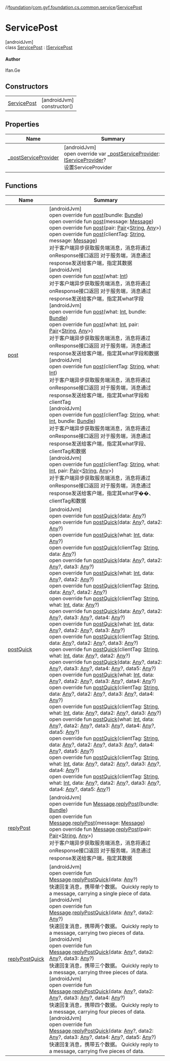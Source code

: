 //[foundation](../../../index.md)/[com.gyf.foundation.cs.common.service](../index.md)/[ServicePost](index.md)

# ServicePost

[androidJvm]\
class [ServicePost](index.md) : [IServicePost](../../com.gyf.foundation.cs.common.service.face/-i-service-post/index.md)

#### Author

Ifan.Ge

## Constructors

| | |
|---|---|
| [ServicePost](-service-post.md) | [androidJvm]<br>constructor() |

## Properties

| Name | Summary |
|---|---|
| [_postServiceProvider](_post-service-provider.md) | [androidJvm]<br>open override var [_postServiceProvider](_post-service-provider.md): [IServiceProvider](../../com.gyf.foundation.cs.common.service.face/-i-service-provider/index.md)?<br>设置ServiceProvider |

## Functions

| Name | Summary |
|---|---|
| [post](post.md) | [androidJvm]<br>open override fun [post](post.md)(bundle: [Bundle](https://developer.android.com/reference/kotlin/android/os/Bundle.html))<br>open override fun [post](post.md)(message: [Message](https://developer.android.com/reference/kotlin/android/os/Message.html))<br>open override fun [post](post.md)(pair: [Pair](https://kotlinlang.org/api/core/kotlin-stdlib/kotlin/-pair/index.html)&lt;[String](https://kotlinlang.org/api/core/kotlin-stdlib/kotlin/-string/index.html), [Any](https://kotlinlang.org/api/core/kotlin-stdlib/kotlin/-any/index.html)&gt;)<br>open override fun [post](post.md)(clientTag: [String](https://kotlinlang.org/api/core/kotlin-stdlib/kotlin/-string/index.html), message: [Message](https://developer.android.com/reference/kotlin/android/os/Message.html))<br>对于客户端异步获取服务端消息，消息将通过onResponse接口返回 对于服务端，消息通过response发送给客户端，指定其数据<br>[androidJvm]<br>open override fun [post](post.md)(what: [Int](https://kotlinlang.org/api/core/kotlin-stdlib/kotlin/-int/index.html))<br>对于客户端异步获取服务端消息，消息将通过onResponse接口返回 对于服务端，消息通过response发送给客户端，指定其what字段<br>[androidJvm]<br>open override fun [post](post.md)(what: [Int](https://kotlinlang.org/api/core/kotlin-stdlib/kotlin/-int/index.html), bundle: [Bundle](https://developer.android.com/reference/kotlin/android/os/Bundle.html))<br>open override fun [post](post.md)(what: [Int](https://kotlinlang.org/api/core/kotlin-stdlib/kotlin/-int/index.html), pair: [Pair](https://kotlinlang.org/api/core/kotlin-stdlib/kotlin/-pair/index.html)&lt;[String](https://kotlinlang.org/api/core/kotlin-stdlib/kotlin/-string/index.html), [Any](https://kotlinlang.org/api/core/kotlin-stdlib/kotlin/-any/index.html)&gt;)<br>对于客户端异步获取服务端消息，消息将通过onResponse接口返回 对于服务端，消息通过response发送给客户端，指定其what字段和数据<br>[androidJvm]<br>open override fun [post](post.md)(clientTag: [String](https://kotlinlang.org/api/core/kotlin-stdlib/kotlin/-string/index.html), what: [Int](https://kotlinlang.org/api/core/kotlin-stdlib/kotlin/-int/index.html))<br>对于客户端异步获取服务端消息，消息将通过onResponse接口返回 对于服务端，消息通过response发送给客户端，指定其what字段和clientTag<br>[androidJvm]<br>open override fun [post](post.md)(clientTag: [String](https://kotlinlang.org/api/core/kotlin-stdlib/kotlin/-string/index.html), what: [Int](https://kotlinlang.org/api/core/kotlin-stdlib/kotlin/-int/index.html), bundle: [Bundle](https://developer.android.com/reference/kotlin/android/os/Bundle.html))<br>对于客户端异步获取服务端消息，消息将通过onResponse接口返回 对于服务端，消息通过response发送给客户端，指定其what字段、clientTag和数据<br>[androidJvm]<br>open override fun [post](post.md)(clientTag: [String](https://kotlinlang.org/api/core/kotlin-stdlib/kotlin/-string/index.html), what: [Int](https://kotlinlang.org/api/core/kotlin-stdlib/kotlin/-int/index.html), pair: [Pair](https://kotlinlang.org/api/core/kotlin-stdlib/kotlin/-pair/index.html)&lt;[String](https://kotlinlang.org/api/core/kotlin-stdlib/kotlin/-string/index.html), [Any](https://kotlinlang.org/api/core/kotlin-stdlib/kotlin/-any/index.html)&gt;)<br>对于客户端异步获取服务端消息，消息将通过onResponse接口返回 对于服务端，消息通过response发送给客户端，指定其what字��、clientTag和数据 |
| [postQuick](post-quick.md) | [androidJvm]<br>open override fun [postQuick](post-quick.md)(data: [Any](https://kotlinlang.org/api/core/kotlin-stdlib/kotlin/-any/index.html)?)<br>open override fun [postQuick](post-quick.md)(data: [Any](https://kotlinlang.org/api/core/kotlin-stdlib/kotlin/-any/index.html)?, data2: [Any](https://kotlinlang.org/api/core/kotlin-stdlib/kotlin/-any/index.html)?)<br>open override fun [postQuick](post-quick.md)(what: [Int](https://kotlinlang.org/api/core/kotlin-stdlib/kotlin/-int/index.html), data: [Any](https://kotlinlang.org/api/core/kotlin-stdlib/kotlin/-any/index.html)?)<br>open override fun [postQuick](post-quick.md)(clientTag: [String](https://kotlinlang.org/api/core/kotlin-stdlib/kotlin/-string/index.html), data: [Any](https://kotlinlang.org/api/core/kotlin-stdlib/kotlin/-any/index.html)?)<br>open override fun [postQuick](post-quick.md)(data: [Any](https://kotlinlang.org/api/core/kotlin-stdlib/kotlin/-any/index.html)?, data2: [Any](https://kotlinlang.org/api/core/kotlin-stdlib/kotlin/-any/index.html)?, data3: [Any](https://kotlinlang.org/api/core/kotlin-stdlib/kotlin/-any/index.html)?)<br>open override fun [postQuick](post-quick.md)(what: [Int](https://kotlinlang.org/api/core/kotlin-stdlib/kotlin/-int/index.html), data: [Any](https://kotlinlang.org/api/core/kotlin-stdlib/kotlin/-any/index.html)?, data2: [Any](https://kotlinlang.org/api/core/kotlin-stdlib/kotlin/-any/index.html)?)<br>open override fun [postQuick](post-quick.md)(clientTag: [String](https://kotlinlang.org/api/core/kotlin-stdlib/kotlin/-string/index.html), data: [Any](https://kotlinlang.org/api/core/kotlin-stdlib/kotlin/-any/index.html)?, data2: [Any](https://kotlinlang.org/api/core/kotlin-stdlib/kotlin/-any/index.html)?)<br>open override fun [postQuick](post-quick.md)(clientTag: [String](https://kotlinlang.org/api/core/kotlin-stdlib/kotlin/-string/index.html), what: [Int](https://kotlinlang.org/api/core/kotlin-stdlib/kotlin/-int/index.html), data: [Any](https://kotlinlang.org/api/core/kotlin-stdlib/kotlin/-any/index.html)?)<br>open override fun [postQuick](post-quick.md)(data: [Any](https://kotlinlang.org/api/core/kotlin-stdlib/kotlin/-any/index.html)?, data2: [Any](https://kotlinlang.org/api/core/kotlin-stdlib/kotlin/-any/index.html)?, data3: [Any](https://kotlinlang.org/api/core/kotlin-stdlib/kotlin/-any/index.html)?, data4: [Any](https://kotlinlang.org/api/core/kotlin-stdlib/kotlin/-any/index.html)?)<br>open override fun [postQuick](post-quick.md)(what: [Int](https://kotlinlang.org/api/core/kotlin-stdlib/kotlin/-int/index.html), data: [Any](https://kotlinlang.org/api/core/kotlin-stdlib/kotlin/-any/index.html)?, data2: [Any](https://kotlinlang.org/api/core/kotlin-stdlib/kotlin/-any/index.html)?, data3: [Any](https://kotlinlang.org/api/core/kotlin-stdlib/kotlin/-any/index.html)?)<br>open override fun [postQuick](post-quick.md)(clientTag: [String](https://kotlinlang.org/api/core/kotlin-stdlib/kotlin/-string/index.html), data: [Any](https://kotlinlang.org/api/core/kotlin-stdlib/kotlin/-any/index.html)?, data2: [Any](https://kotlinlang.org/api/core/kotlin-stdlib/kotlin/-any/index.html)?, data3: [Any](https://kotlinlang.org/api/core/kotlin-stdlib/kotlin/-any/index.html)?)<br>open override fun [postQuick](post-quick.md)(clientTag: [String](https://kotlinlang.org/api/core/kotlin-stdlib/kotlin/-string/index.html), what: [Int](https://kotlinlang.org/api/core/kotlin-stdlib/kotlin/-int/index.html), data: [Any](https://kotlinlang.org/api/core/kotlin-stdlib/kotlin/-any/index.html)?, data2: [Any](https://kotlinlang.org/api/core/kotlin-stdlib/kotlin/-any/index.html)?)<br>open override fun [postQuick](post-quick.md)(data: [Any](https://kotlinlang.org/api/core/kotlin-stdlib/kotlin/-any/index.html)?, data2: [Any](https://kotlinlang.org/api/core/kotlin-stdlib/kotlin/-any/index.html)?, data3: [Any](https://kotlinlang.org/api/core/kotlin-stdlib/kotlin/-any/index.html)?, data4: [Any](https://kotlinlang.org/api/core/kotlin-stdlib/kotlin/-any/index.html)?, data5: [Any](https://kotlinlang.org/api/core/kotlin-stdlib/kotlin/-any/index.html)?)<br>open override fun [postQuick](post-quick.md)(what: [Int](https://kotlinlang.org/api/core/kotlin-stdlib/kotlin/-int/index.html), data: [Any](https://kotlinlang.org/api/core/kotlin-stdlib/kotlin/-any/index.html)?, data2: [Any](https://kotlinlang.org/api/core/kotlin-stdlib/kotlin/-any/index.html)?, data3: [Any](https://kotlinlang.org/api/core/kotlin-stdlib/kotlin/-any/index.html)?, data4: [Any](https://kotlinlang.org/api/core/kotlin-stdlib/kotlin/-any/index.html)?)<br>open override fun [postQuick](post-quick.md)(clientTag: [String](https://kotlinlang.org/api/core/kotlin-stdlib/kotlin/-string/index.html), data: [Any](https://kotlinlang.org/api/core/kotlin-stdlib/kotlin/-any/index.html)?, data2: [Any](https://kotlinlang.org/api/core/kotlin-stdlib/kotlin/-any/index.html)?, data3: [Any](https://kotlinlang.org/api/core/kotlin-stdlib/kotlin/-any/index.html)?, data4: [Any](https://kotlinlang.org/api/core/kotlin-stdlib/kotlin/-any/index.html)?)<br>open override fun [postQuick](post-quick.md)(clientTag: [String](https://kotlinlang.org/api/core/kotlin-stdlib/kotlin/-string/index.html), what: [Int](https://kotlinlang.org/api/core/kotlin-stdlib/kotlin/-int/index.html), data: [Any](https://kotlinlang.org/api/core/kotlin-stdlib/kotlin/-any/index.html)?, data2: [Any](https://kotlinlang.org/api/core/kotlin-stdlib/kotlin/-any/index.html)?, data3: [Any](https://kotlinlang.org/api/core/kotlin-stdlib/kotlin/-any/index.html)?)<br>open override fun [postQuick](post-quick.md)(what: [Int](https://kotlinlang.org/api/core/kotlin-stdlib/kotlin/-int/index.html), data: [Any](https://kotlinlang.org/api/core/kotlin-stdlib/kotlin/-any/index.html)?, data2: [Any](https://kotlinlang.org/api/core/kotlin-stdlib/kotlin/-any/index.html)?, data3: [Any](https://kotlinlang.org/api/core/kotlin-stdlib/kotlin/-any/index.html)?, data4: [Any](https://kotlinlang.org/api/core/kotlin-stdlib/kotlin/-any/index.html)?, data5: [Any](https://kotlinlang.org/api/core/kotlin-stdlib/kotlin/-any/index.html)?)<br>open override fun [postQuick](post-quick.md)(clientTag: [String](https://kotlinlang.org/api/core/kotlin-stdlib/kotlin/-string/index.html), data: [Any](https://kotlinlang.org/api/core/kotlin-stdlib/kotlin/-any/index.html)?, data2: [Any](https://kotlinlang.org/api/core/kotlin-stdlib/kotlin/-any/index.html)?, data3: [Any](https://kotlinlang.org/api/core/kotlin-stdlib/kotlin/-any/index.html)?, data4: [Any](https://kotlinlang.org/api/core/kotlin-stdlib/kotlin/-any/index.html)?, data5: [Any](https://kotlinlang.org/api/core/kotlin-stdlib/kotlin/-any/index.html)?)<br>open override fun [postQuick](post-quick.md)(clientTag: [String](https://kotlinlang.org/api/core/kotlin-stdlib/kotlin/-string/index.html), what: [Int](https://kotlinlang.org/api/core/kotlin-stdlib/kotlin/-int/index.html), data: [Any](https://kotlinlang.org/api/core/kotlin-stdlib/kotlin/-any/index.html)?, data2: [Any](https://kotlinlang.org/api/core/kotlin-stdlib/kotlin/-any/index.html)?, data3: [Any](https://kotlinlang.org/api/core/kotlin-stdlib/kotlin/-any/index.html)?, data4: [Any](https://kotlinlang.org/api/core/kotlin-stdlib/kotlin/-any/index.html)?)<br>open override fun [postQuick](post-quick.md)(clientTag: [String](https://kotlinlang.org/api/core/kotlin-stdlib/kotlin/-string/index.html), what: [Int](https://kotlinlang.org/api/core/kotlin-stdlib/kotlin/-int/index.html), data: [Any](https://kotlinlang.org/api/core/kotlin-stdlib/kotlin/-any/index.html)?, data2: [Any](https://kotlinlang.org/api/core/kotlin-stdlib/kotlin/-any/index.html)?, data3: [Any](https://kotlinlang.org/api/core/kotlin-stdlib/kotlin/-any/index.html)?, data4: [Any](https://kotlinlang.org/api/core/kotlin-stdlib/kotlin/-any/index.html)?, data5: [Any](https://kotlinlang.org/api/core/kotlin-stdlib/kotlin/-any/index.html)?) |
| [replyPost](reply-post.md) | [androidJvm]<br>open override fun [Message](https://developer.android.com/reference/kotlin/android/os/Message.html).[replyPost](reply-post.md)(bundle: [Bundle](https://developer.android.com/reference/kotlin/android/os/Bundle.html))<br>open override fun [Message](https://developer.android.com/reference/kotlin/android/os/Message.html).[replyPost](reply-post.md)(message: [Message](https://developer.android.com/reference/kotlin/android/os/Message.html))<br>open override fun [Message](https://developer.android.com/reference/kotlin/android/os/Message.html).[replyPost](reply-post.md)(pair: [Pair](https://kotlinlang.org/api/core/kotlin-stdlib/kotlin/-pair/index.html)&lt;[String](https://kotlinlang.org/api/core/kotlin-stdlib/kotlin/-string/index.html), [Any](https://kotlinlang.org/api/core/kotlin-stdlib/kotlin/-any/index.html)&gt;)<br>对于客户端异步获取服务端消息，消息将通过onResponse接口返回 对于服务端，消息通过response发送给客户端，指定其数据 |
| [replyPostQuick](reply-post-quick.md) | [androidJvm]<br>open override fun [Message](https://developer.android.com/reference/kotlin/android/os/Message.html).[replyPostQuick](reply-post-quick.md)(data: [Any](https://kotlinlang.org/api/core/kotlin-stdlib/kotlin/-any/index.html)?)<br>快速回复消息，携带单个数据。 Quickly reply to a message, carrying a single piece of data.<br>[androidJvm]<br>open override fun [Message](https://developer.android.com/reference/kotlin/android/os/Message.html).[replyPostQuick](reply-post-quick.md)(data: [Any](https://kotlinlang.org/api/core/kotlin-stdlib/kotlin/-any/index.html)?, data2: [Any](https://kotlinlang.org/api/core/kotlin-stdlib/kotlin/-any/index.html)?)<br>快速回复消息，携带两个数据。 Quickly reply to a message, carrying two pieces of data.<br>[androidJvm]<br>open override fun [Message](https://developer.android.com/reference/kotlin/android/os/Message.html).[replyPostQuick](reply-post-quick.md)(data: [Any](https://kotlinlang.org/api/core/kotlin-stdlib/kotlin/-any/index.html)?, data2: [Any](https://kotlinlang.org/api/core/kotlin-stdlib/kotlin/-any/index.html)?, data3: [Any](https://kotlinlang.org/api/core/kotlin-stdlib/kotlin/-any/index.html)?)<br>快速回复消息，携带三个数据。 Quickly reply to a message, carrying three pieces of data.<br>[androidJvm]<br>open override fun [Message](https://developer.android.com/reference/kotlin/android/os/Message.html).[replyPostQuick](reply-post-quick.md)(data: [Any](https://kotlinlang.org/api/core/kotlin-stdlib/kotlin/-any/index.html)?, data2: [Any](https://kotlinlang.org/api/core/kotlin-stdlib/kotlin/-any/index.html)?, data3: [Any](https://kotlinlang.org/api/core/kotlin-stdlib/kotlin/-any/index.html)?, data4: [Any](https://kotlinlang.org/api/core/kotlin-stdlib/kotlin/-any/index.html)?)<br>快速回复消息，携带四个数据。 Quickly reply to a message, carrying four pieces of data.<br>[androidJvm]<br>open override fun [Message](https://developer.android.com/reference/kotlin/android/os/Message.html).[replyPostQuick](reply-post-quick.md)(data: [Any](https://kotlinlang.org/api/core/kotlin-stdlib/kotlin/-any/index.html)?, data2: [Any](https://kotlinlang.org/api/core/kotlin-stdlib/kotlin/-any/index.html)?, data3: [Any](https://kotlinlang.org/api/core/kotlin-stdlib/kotlin/-any/index.html)?, data4: [Any](https://kotlinlang.org/api/core/kotlin-stdlib/kotlin/-any/index.html)?, data5: [Any](https://kotlinlang.org/api/core/kotlin-stdlib/kotlin/-any/index.html)?)<br>快速回复消息，携带五个数据。 Quickly reply to a message, carrying five pieces of data. |